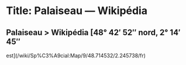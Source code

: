 # Title: Palaiseau — Wikipédia

## Palaiseau > Wikipédia [48° 42′ 52″ nord, 2° 14′ 45″
est](/wiki/Sp%C3%A9cial:Map/9/48.714532/2.245738/fr)

